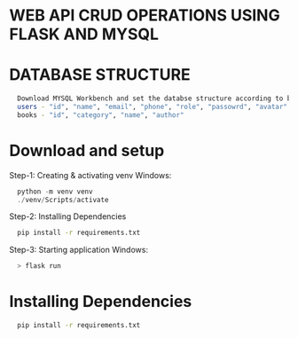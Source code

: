 # WEB API CRUD OPERATIONS USING FLASK AND MYSQL

# DATABASE STRUCTURE
  ```bash
    Download MYSQL Workbench and set the databse structure according to below schema
    users - "id", "name", "email", "phone", "role", "passowrd", "avatar"
    books - "id", "category", "name", "author"
  ```

# Download and setup

Step-1: Creating & activating venv
  Windows:
  ```powershell
    python -m venv venv
    ./venv/Scripts/activate
  ```

Step-2: Installing Dependencies
  ```bash
    pip install -r requirements.txt
  ```
Step-3: Starting application
Windows:
```bash
  > flask run
```

# Installing Dependencies
  ```bash
    pip install -r requirements.txt
  ```
